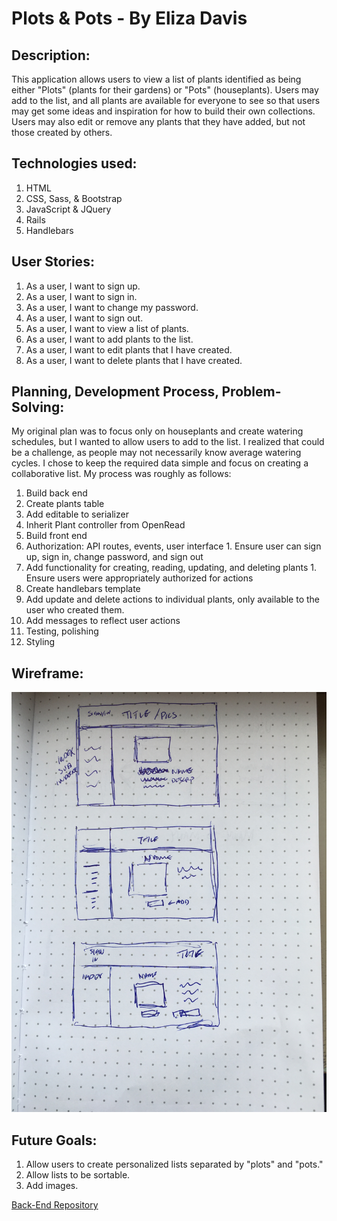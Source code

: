 
# Plots & Pots - By Eliza Davis

## Description:
This application allows users to view a list of plants identified as being
either "Plots" (plants for their gardens) or "Pots" (houseplants). Users may
add to the list, and all plants are available for everyone to see so that users
may get some ideas and inspiration for how to build their own collections. Users
may also edit or remove any plants that they have added, but not those created
by others.

## Technologies used:
1. HTML
2. CSS, Sass, & Bootstrap
3. JavaScript & JQuery
4. Rails
5. Handlebars

## User Stories:
1. As a user, I want to sign up.
2. As a user, I want to sign in.
3. As a user, I want to change my password.
4. As a user, I want to sign out.
5. As a user, I want to view a list of plants.
6. As a user, I want to add plants to the list.
7. As a user, I want to edit plants that I have created.
8. As a user, I want to delete plants that I have created.

## Planning, Development Process, Problem-Solving:

My original plan was to focus only on houseplants and create watering schedules,
but I wanted to allow users to add to the list. I realized that could be a
challenge, as people may not necessarily know average watering cycles. I chose
to keep the required data simple and focus on creating a collaborative list. My
process was roughly as follows:

1. Build back end
  1. Create plants table
  2. Add editable to serializer
  3. Inherit Plant controller from OpenRead
2. Build front end
  1. Authorization: API routes, events, user interface
    1. Ensure user can sign up, sign in, change password, and sign out
  2. Add functionality for creating, reading, updating, and deleting plants
    1. Ensure users were appropriately authorized for actions
3. Create handlebars template
4. Add update and delete actions to individual plants, only available to the
user who created them.
5. Add messages to reflect user actions
6. Testing, polishing
7. Styling

## Wireframe:

![Wireframe](./public/images/Wireframe_P2.JPG)

## Future Goals:

1. Allow users to create personalized lists separated by "plots" and "pots."
2. Allow lists to be sortable.
3. Add images.

[Back-End Repository](https://github.com/elizadavis/PlotsAndPots)
